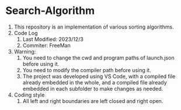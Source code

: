 # Search-Algorithm

1. This repository is an implementation of various sorting algorithms.
2. Code Log
   1. Last Modified: 2023/12/3
   2. Commiter: FreeMan 
3. Warning:
   1. You need to change the cwd and program paths of launch.json before using it.
   2. You need to modify the compiler path before using it.
   3. The project was developed using VS Code, with a compiled file already embedded in the whole, and a compiled file already embedded in each subfolder to make changes as needed.
4. Coding style
   1. All left and right boundaries are left closed and right open.
